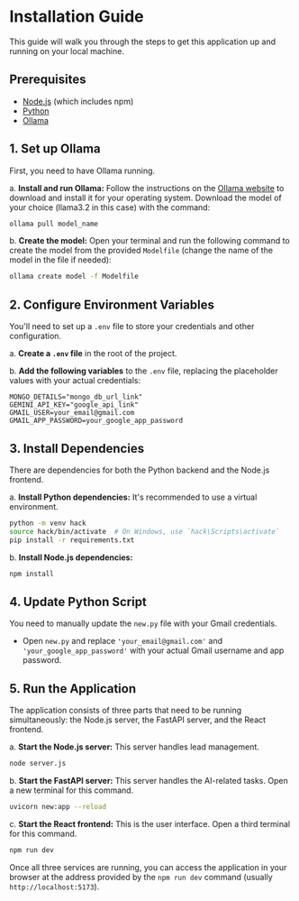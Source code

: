 # Installation Guide

This guide will walk you through the steps to get this application up and running on your local machine.

## Prerequisites

- [Node.js](https://nodejs.org/) (which includes npm)
- [Python](https://www.python.org/)
- [Ollama](https://ollama.ai/)

## 1. Set up Ollama

First, you need to have Ollama running.

a. **Install and run Ollama:**
   Follow the instructions on the [Ollama website](https://ollama.ai/) to download and install it for your operating system. Download the model of your choice (llama3.2 in this case) with the command:
   ```bash
   ollama pull model_name
   ```

b. **Create the model:**
   Open your terminal and run the following command to create the model from the provided `Modelfile` (change the name of the model in the file if needed):
   ```bash
   ollama create model -f Modelfile
   ```

## 2. Configure Environment Variables

You'll need to set up a `.env` file to store your credentials and other configuration.

a. **Create a `.env` file** in the root of the project.

b. **Add the following variables** to the `.env` file, replacing the placeholder values with your actual credentials:
   ```
   MONGO_DETAILS="mongo_db_url_link"
   GEMINI_API_KEY="google_api_link"
   GMAIL_USER=your_email@gmail.com
   GMAIL_APP_PASSWORD=your_google_app_password
   ```

## 3. Install Dependencies

There are dependencies for both the Python backend and the Node.js frontend.

a. **Install Python dependencies:**
   It's recommended to use a virtual environment.
   ```bash
   python -m venv hack
   source hack/bin/activate  # On Windows, use `hack\Scripts\activate`
   pip install -r requirements.txt
   ```

b. **Install Node.js dependencies:**
   ```bash
   npm install
   ```

## 4. Update Python Script

You need to manually update the `new.py` file with your Gmail credentials.

- Open `new.py` and replace `'your_email@gmail.com'` and `'your_google_app_password'` with your actual Gmail username and app password.

## 5. Run the Application

The application consists of three parts that need to be running simultaneously: the Node.js server, the FastAPI server, and the React frontend.

a. **Start the Node.js server:**
   This server handles lead management.
   ```bash
   node server.js
   ```

b. **Start the FastAPI server:**
   This server handles the AI-related tasks. Open a new terminal for this command.
   ```bash
   uvicorn new:app --reload
   ```

c. **Start the React frontend:**
   This is the user interface. Open a third terminal for this command.
   ```bash
   npm run dev
   ```

Once all three services are running, you can access the application in your browser at the address provided by the `npm run dev` command (usually `http://localhost:5173`).
